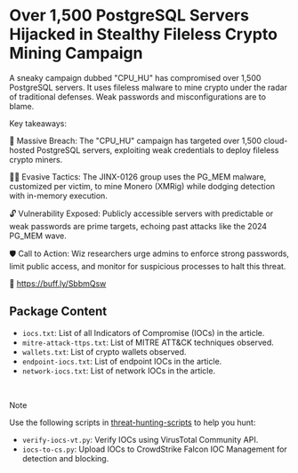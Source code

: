 # Over 1,500 PostgreSQL Servers Hijacked in Stealthy Fileless Crypto Mining Campaign

A sneaky campaign dubbed "CPU_HU" has compromised over 1,500 PostgreSQL servers. It uses fileless malware to mine crypto under the radar of traditional defenses. Weak passwords and misconfigurations are to blame.

Key takeaways:

🦠 Massive Breach: The "CPU_HU" campaign has targeted over 1,500 cloud-hosted PostgreSQL servers, exploiting weak credentials to deploy fileless crypto miners.

🕵️‍♂️ Evasive Tactics: The JINX-0126 group uses the PG_MEM malware, customized per victim, to mine Monero (XMRig) while dodging detection with in-memory execution.

🔓 Vulnerability Exposed: Publicly accessible servers with predictable or weak passwords are prime targets, echoing past attacks like the 2024 PG_MEM wave.

🛡️ Call to Action: Wiz researchers urge admins to enforce strong passwords, limit public access, and monitor for suspicious processes to halt this threat.

🔗 https://buff.ly/SbbmQsw

## Package Content

- `iocs.txt`: List of all Indicators of Compromise (IOCs) in the article.
- `mitre-attack-ttps.txt`: List of MITRE ATT&CK techniques observed.
- `wallets.txt`: List of crypto wallets observed.
- `endpoint-iocs.txt`: List of endpoint IOCs in the article.
- `network-iocs.txt`: List of network IOCs in the article.

<br>

> [!NOTE]
> Use the following scripts in [threat-hunting-scripts](../../threat-hunting-scripts/) to help you hunt:
>
> - `verify-iocs-vt.py`: Verify IOCs using VirusTotal Community API.
> - `iocs-to-cs.py`: Upload IOCs to CrowdStrike Falcon IOC Management for detection and blocking.
